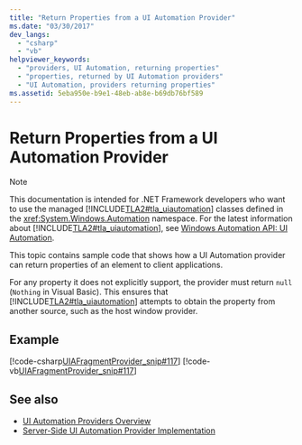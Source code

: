 ```yaml
---
title: "Return Properties from a UI Automation Provider"
ms.date: "03/30/2017"
dev_langs: 
  - "csharp"
  - "vb"
helpviewer_keywords: 
  - "providers, UI Automation, returning properties"
  - "properties, returned by UI Automation providers"
  - "UI Automation, providers returning properties"
ms.assetid: 5eba950e-b9e1-48eb-ab8e-b69db76bf589
---
```

# Return Properties from a UI Automation Provider
> [!NOTE]
> This documentation is intended for .NET Framework developers who want to use the managed [!INCLUDE[TLA2#tla_uiautomation](../../../includes/tla2sharptla-uiautomation-md.md)] classes defined in the <xref:System.Windows.Automation> namespace. For the latest information about [!INCLUDE[TLA2#tla_uiautomation](../../../includes/tla2sharptla-uiautomation-md.md)], see [Windows Automation API: UI Automation](https://go.microsoft.com/fwlink/?LinkID=156746).  
  
 This topic contains sample code that shows how a UI Automation provider can return properties of an element to client applications.  
  
 For any property it does not explicitly support, the provider must return `null` (`Nothing` in Visual Basic). This ensures that [!INCLUDE[TLA2#tla_uiautomation](../../../includes/tla2sharptla-uiautomation-md.md)] attempts to obtain the property from another source, such as the host window provider.  
  
## Example  
 [!code-csharp[UIAFragmentProvider_snip#117](../../../samples/snippets/csharp/VS_Snippets_Wpf/UIAFragmentProvider_snip/CSharp/ListFragment.cs#117)]
 [!code-vb[UIAFragmentProvider_snip#117](../../../samples/snippets/visualbasic/VS_Snippets_Wpf/UIAFragmentProvider_snip/VisualBasic/ListFragment.vb#117)]  
  
## See also

- [UI Automation Providers Overview](ui-automation-providers-overview.md)
- [Server-Side UI Automation Provider Implementation](server-side-ui-automation-provider-implementation.md)
